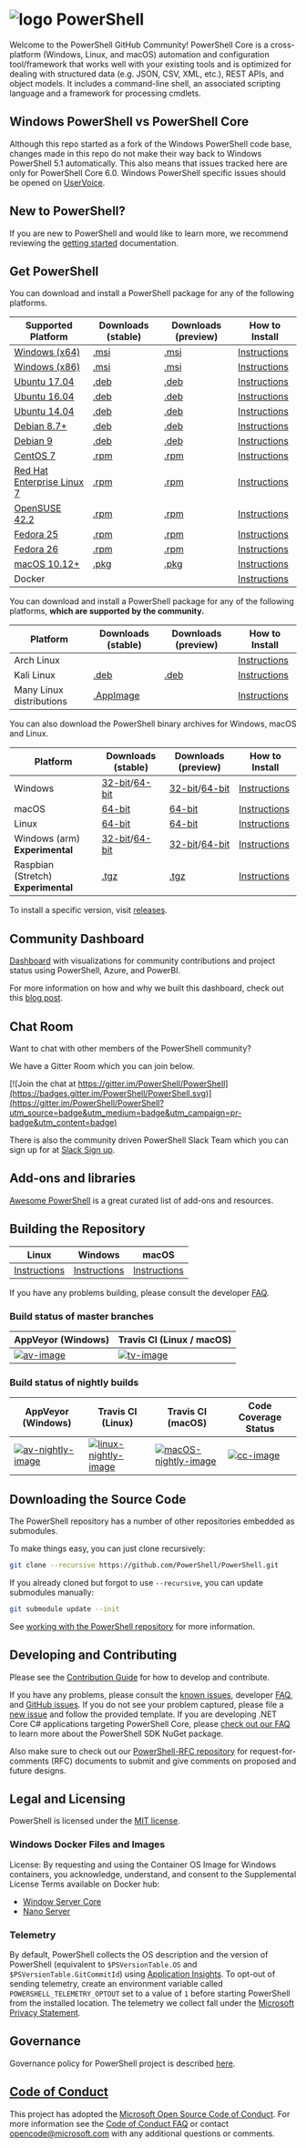 # ![logo][] PowerShell

Welcome to the PowerShell GitHub Community!
PowerShell Core is a cross-platform (Windows, Linux, and macOS) automation and configuration tool/framework that works well with your existing tools and is optimized
for dealing with structured data (e.g. JSON, CSV, XML, etc.), REST APIs, and object models.
It includes a command-line shell, an associated scripting language and a framework for processing cmdlets.

[logo]: https://raw.githubusercontent.com/PowerShell/PowerShell/master/assets/ps_black_64.svg?sanitize=true

## Windows PowerShell vs PowerShell Core

Although this repo started as a fork of the Windows PowerShell code base, changes made in this repo do not make their way back to Windows PowerShell 5.1 automatically.
This also means that issues tracked here are only for PowerShell Core 6.0.
Windows PowerShell specific issues should be opened on [UserVoice][].

[UserVoice]: https://windowsserver.uservoice.com/forums/301869-powershell

## New to PowerShell?

If you are new to PowerShell and would like to learn more, we recommend reviewing the [getting started][] documentation.

[getting started]: https://github.com/PowerShell/PowerShell/tree/master/docs/learning-powershell

## Get PowerShell

You can download and install a PowerShell package for any of the following platforms.

| Supported Platform                         | Downloads (stable)      | Downloads (preview)   | How to Install                |
| -------------------------------------------| ------------------------| ----------------------| ------------------------------|
| [Windows (x64)][corefx-win]                | [.msi][rl-windows-64]   | [.msi][pv-windows-64] | [Instructions][in-windows]    |
| [Windows (x86)][corefx-win]                | [.msi][rl-windows-86]   | [.msi][pv-windows-86] | [Instructions][in-windows]    |
| [Ubuntu 17.04][corefx-linux]               | [.deb][rl-ubuntu17]     | [.deb][pv-ubuntu17]   | [Instructions][in-ubuntu17]   |
| [Ubuntu 16.04][corefx-linux]               | [.deb][rl-ubuntu16]     | [.deb][pv-ubuntu16]   | [Instructions][in-ubuntu16]   |
| [Ubuntu 14.04][corefx-linux]               | [.deb][rl-ubuntu14]     | [.deb][pv-ubuntu14]   | [Instructions][in-ubuntu14]   |
| [Debian 8.7+][corefx-linux]                | [.deb][rl-debian8]      | [.deb][pv-debian8]    | [Instructions][in-deb8]       |
| [Debian 9][corefx-linux]                   | [.deb][rl-debian9]      | [.deb][pv-debian9]    | [Instructions][in-deb9]       |
| [CentOS 7][corefx-linux]                   | [.rpm][rl-centos]       | [.rpm][pv-centos]     | [Instructions][in-centos]     |
| [Red Hat Enterprise Linux 7][corefx-linux] | [.rpm][rl-centos]       | [.rpm][pv-centos]     | [Instructions][in-rhel7]      |
| [OpenSUSE 42.2][corefx-linux]              | [.rpm][rl-centos]       | [.rpm][pv-centos]     | [Instructions][in-opensuse422]|
| [Fedora 25][corefx-linux]                  | [.rpm][rl-centos]       | [.rpm][pv-centos]     | [Instructions][in-fedora25]   |
| [Fedora 26][corefx-linux]                  | [.rpm][rl-centos]       | [.rpm][pv-centos]     | [Instructions][in-fedora26]   |
| [macOS 10.12+][corefx-macos]               | [.pkg][rl-macos]        | [.pkg][pv-macos]      | [Instructions][in-macos]      |
| Docker                                     |                         |                       | [Instructions][in-docker]     |

You can download and install a PowerShell package for any of the following platforms, **which are supported by the community.**

| Platform                 | Downloads (stable)      | Downloads (preview)           | How to Install                |
| -------------------------| ------------------------| ----------------------------- | ------------------------------|
| Arch Linux               |                         |                               | [Instructions][in-archlinux]  |
| Kali Linux               | [.deb][rl-ubuntu16]     | [.deb][pv-ubuntu16]           | [Instructions][in-kali]       |
| Many Linux distributions | [.AppImage][rl-ai]      |                               | [Instructions][in-appimage]   |

You can also download the PowerShell binary archives for Windows, macOS and Linux.

| Platform                            | Downloads (stable)                               | Downloads (preview)                             | How to Install                                 |
| ------------------------------------| ------------------------------------------------ | ------------------------------------------------| -----------------------------------------------|
| Windows                             | [32-bit][rl-winx86-zip]/[64-bit][rl-winx64-zip]  | [32-bit][pv-winx86-zip]/[64-bit][pv-winx64-zip] | [Instructions][in-windows-zip]                 |
| macOS                               | [64-bit][rl-macos-tar]                           | [64-bit][pv-macos-tar]                          | [Instructions][in-tar-macos]                   |
| Linux                               | [64-bit][rl-linux-tar]                           | [64-bit][pv-linux-tar]                          | [Instructions][in-tar-linux]                         |
| Windows (arm) **Experimental**      | [32-bit][rl-winarm]/[64-bit][rl-winarm64]        | [32-bit][pv-winarm]/[64-bit][pv-winarm64]       | [Instructions][in-arm]                         |
| Raspbian (Stretch) **Experimental** | [.tgz][rl-raspbian]                              | [.tgz][pv-raspbian]                             | [Instructions][in-raspbian]                    |

[rl-windows-64]: https://github.com/PowerShell/PowerShell/releases/download/v6.0.2/PowerShell-6.0.2-win-x64.msi
[rl-windows-86]: https://github.com/PowerShell/PowerShell/releases/download/v6.0.2/PowerShell-6.0.2-win-x86.msi
[rl-ubuntu17]: https://github.com/PowerShell/PowerShell/releases/download/v6.0.2/powershell_6.0.2-1.ubuntu.17.04_amd64.deb
[rl-ubuntu16]: https://github.com/PowerShell/PowerShell/releases/download/v6.0.2/powershell_6.0.2-1.ubuntu.16.04_amd64.deb
[rl-ubuntu14]: https://github.com/PowerShell/PowerShell/releases/download/v6.0.2/powershell_6.0.2-1.ubuntu.14.04_amd64.deb
[rl-debian8]: https://github.com/PowerShell/PowerShell/releases/download/v6.0.2/powershell_6.0.2-1.debian.8_amd64.deb
[rl-debian9]: https://github.com/PowerShell/PowerShell/releases/download/v6.0.2/powershell_6.0.2-1.debian.9_amd64.deb
[rl-centos]: https://github.com/PowerShell/PowerShell/releases/download/v6.0.2/powershell-6.0.2-1.rhel.7.x86_64.rpm
[rl-ai]: https://github.com/PowerShell/PowerShell/releases/download/v6.0.1/PowerShell-6.0.1-x86_64.AppImage
[rl-macos]: https://github.com/PowerShell/PowerShell/releases/download/v6.0.2/powershell-6.0.2-osx.10.12-x64.pkg
[rl-winarm]: https://github.com/PowerShell/PowerShell/releases/download/v6.0.2/PowerShell-6.0.2-win-arm32.zip
[rl-winarm64]: https://github.com/PowerShell/PowerShell/releases/download/v6.0.2/PowerShell-6.0.2-win-arm64.zip
[rl-winx86-zip]: https://github.com/PowerShell/PowerShell/releases/download/v6.0.2/PowerShell-6.0.2-win-x86.zip
[rl-winx64-zip]: https://github.com/PowerShell/PowerShell/releases/download/v6.0.2/PowerShell-6.0.2-win-x64.zip
[rl-macos-tar]: https://github.com/PowerShell/PowerShell/releases/download/v6.0.2/powershell-6.0.2-osx-x64.tar.gz
[rl-linux-tar]: https://github.com/PowerShell/PowerShell/releases/download/v6.0.2/powershell-6.0.2-linux-x64.tar.gz
[rl-raspbian]: https://github.com/PowerShell/PowerShell/releases/download/v6.0.2/powershell-6.0.2-linux-arm32.tar.gz

[pv-windows-64]: https://github.com/PowerShell/PowerShell/releases/download/v6.1.0-preview.2/PowerShell-6.1.0-preview.2-win-x64.msi
[pv-windows-86]: https://github.com/PowerShell/PowerShell/releases/download/v6.1.0-preview.2/PowerShell-6.1.0-preview.2-win-x86.msi
[pv-ubuntu17]: https://github.com/PowerShell/PowerShell/releases/download/v6.1.0-preview.2/powershell_6.1.0-preview.2-1.ubuntu.17.04_amd64.deb
[pv-ubuntu16]: https://github.com/PowerShell/PowerShell/releases/download/v6.1.0-preview.2/powershell_6.1.0-preview.2-1.ubuntu.16.04_amd64.deb
[pv-ubuntu14]: https://github.com/PowerShell/PowerShell/releases/download/v6.1.0-preview.2/powershell_6.1.0-preview.2-1.ubuntu.14.04_amd64.deb
[pv-debian8]: https://github.com/PowerShell/PowerShell/releases/download/v6.1.0-preview.2/powershell_6.1.0-preview.2-1.debian.8_amd64.deb
[pv-debian9]: https://github.com/PowerShell/PowerShell/releases/download/v6.1.0-preview.2/powershell_6.1.0-preview.2-1.debian.9_amd64.deb
[pv-centos]: https://github.com/PowerShell/PowerShell/releases/download/v6.1.0-preview.2/powershell-6.1.0-preview.2-1.rhel.7.x86_64.rpm
[pv-macos]: https://github.com/PowerShell/PowerShell/releases/download/v6.1.0-preview.2/powershell-6.1.0-preview.2-osx.10.12-x64.pkg
[pv-winarm]: https://github.com/PowerShell/PowerShell/releases/download/v6.1.0-preview.2/PowerShell-6.1.0-preview.2-win-arm32.zip
[pv-winarm64]: https://github.com/PowerShell/PowerShell/releases/download/v6.1.0-preview.2/PowerShell-6.1.0-preview.2-win-arm64.zip
[pv-winx86-zip]: https://github.com/PowerShell/PowerShell/releases/download/v6.1.0-preview.2/PowerShell-6.1.0-preview.2-win-x86.zip
[pv-winx64-zip]: https://github.com/PowerShell/PowerShell/releases/download/v6.1.0-preview.2/PowerShell-6.1.0-preview.2-win-x64.zip
[pv-macos-tar]: https://github.com/PowerShell/PowerShell/releases/download/v6.1.0-preview.2/powershell-6.1.0-preview.2-osx-x64.tar.gz
[pv-linux-tar]: https://github.com/PowerShell/PowerShell/releases/download/v6.1.0-preview.2/powershell-6.1.0-preview.2-linux-x64.tar.gz
[pv-raspbian]: https://github.com/PowerShell/PowerShell/releases/download/v6.1.0-preview.2/powershell-6.1.0-preview.2-linux-arm32.tar.gz

[in-windows]: https://docs.microsoft.com/powershell/scripting/setup/installing-powershell-core-on-windows?view=powershell-6
[in-ubuntu14]: https://docs.microsoft.com/powershell/scripting/setup/installing-powershell-core-on-linux?view=powershell-6#ubuntu-1404
[in-ubuntu16]: https://docs.microsoft.com/powershell/scripting/setup/installing-powershell-core-on-linux?view=powershell-6#ubuntu-1604
[in-ubuntu17]: https://docs.microsoft.com/powershell/scripting/setup/installing-powershell-core-on-linux?view=powershell-6#ubuntu-1704
[in-deb8]: https://docs.microsoft.com/powershell/scripting/setup/installing-powershell-core-on-linux?view=powershell-6#debian-8
[in-deb9]: https://docs.microsoft.com/powershell/scripting/setup/installing-powershell-core-on-linux?view=powershell-6#debian-9
[in-centos]: https://docs.microsoft.com/powershell/scripting/setup/installing-powershell-core-on-linux?view=powershell-6#centos-7
[in-rhel7]: https://docs.microsoft.com/powershell/scripting/setup/installing-powershell-core-on-linux?view=powershell-6#red-hat-enterprise-linux-rhel-7
[in-opensuse422]: https://docs.microsoft.com/powershell/scripting/setup/installing-powershell-core-on-linux?view=powershell-6#opensuse-422
[in-fedora25]: https://docs.microsoft.com/powershell/scripting/setup/installing-powershell-core-on-linux?view=powershell-6#fedora-25
[in-fedora26]: https://docs.microsoft.com/powershell/scripting/setup/installing-powershell-core-on-linux?view=powershell-6#fedora-26
[in-archlinux]: https://docs.microsoft.com/powershell/scripting/setup/installing-powershell-core-on-linux?view=powershell-6#arch-linux
[in-appimage]: https://docs.microsoft.com/powershell/scripting/setup/installing-powershell-core-on-linux?view=powershell-6#linux-appimage
[in-macos]: https://docs.microsoft.com/powershell/scripting/setup/installing-powershell-core-on-macos?view=powershell-6
[in-docker]: https://github.com/PowerShell/PowerShell/tree/master/docker
[in-kali]: https://docs.microsoft.com/powershell/scripting/setup/installing-powershell-core-on-linux?view=powershell-6#kali
[in-windows-zip]: https://docs.microsoft.com/powershell/scripting/setup/installing-powershell-core-on-windows?view=powershell-6#zip
[in-tar-linux]: https://docs.microsoft.com/powershell/scripting/setup/installing-powershell-core-on-linux?view=powershell-6#binary-archives
[in-tar-macos]: https://docs.microsoft.com/powershell/scripting/setup/installing-powershell-core-on-macos?view=powershell-6#binary-archives
[in-raspbian]: https://docs.microsoft.com/powershell/scripting/setup/installing-powershell-core-on-linux?view=powershell-6#raspbian
[in-arm]: https://docs.microsoft.com/powershell/scripting/setup/powershell-core-on-arm?view=powershell-6
[corefx-win]:https://github.com/dotnet/core/blob/master/release-notes/2.0/2.0-supported-os.md#windows
[corefx-linux]:https://github.com/dotnet/core/blob/master/release-notes/2.0/2.0-supported-os.md#linux
[corefx-macos]:https://github.com/dotnet/core/blob/master/release-notes/2.0/2.0-supported-os.md#macos

To install a specific version, visit [releases](https://github.com/PowerShell/PowerShell/releases).

## Community Dashboard

[Dashboard](https://aka.ms/psgithubbi) with visualizations for community contributions and project status using PowerShell, Azure, and PowerBI.

For more information on how and why we built this dashboard, check out this [blog post](https://blogs.msdn.microsoft.com/powershell/2017/01/31/powershell-open-source-community-dashboard/).

## Chat Room

Want to chat with other members of the PowerShell community?

We have a Gitter Room which you can join below.

[![Join the chat at https://gitter.im/PowerShell/PowerShell](https://badges.gitter.im/PowerShell/PowerShell.svg)](https://gitter.im/PowerShell/PowerShell?utm_source=badge&utm_medium=badge&utm_campaign=pr-badge&utm_content=badge)

There is also the community driven PowerShell Slack Team which you can sign up for at [Slack Sign up].

[Slack Sign up]: http://slack.poshcode.org

## Add-ons and libraries

[Awesome PowerShell](https://github.com/janikvonrotz/awesome-powershell) is a great curated list of add-ons and resources.

## Building the Repository

| Linux                    | Windows                    | macOS                   |
|--------------------------|----------------------------|------------------------|
| [Instructions][bd-linux] | [Instructions][bd-windows] | [Instructions][bd-macOS] |

If you have any problems building, please consult the developer [FAQ][].

### Build status of master branches

| AppVeyor (Windows)       | Travis CI (Linux / macOS) |
|--------------------------|--------------------------|
| [![av-image][]][av-site] | [![tv-image][]][tv-site] |

### Build status of nightly builds

| AppVeyor (Windows)       | Travis CI (Linux) | Travis CI (macOS) | Code Coverage Status |
|--------------------------|-------------------|-------------------|----------------------|
| [![av-nightly-image][]][av-nightly-site] | [![linux-nightly-image][]][tv-site] | [![macOS-nightly-image][]][tv-site] | [![cc-image][]][cc-site] |

[bd-linux]: https://github.com/PowerShell/PowerShell/tree/master/docs/building/linux.md
[bd-windows]: https://github.com/PowerShell/PowerShell/tree/master/docs/building/windows-core.md
[bd-macOS]: https://github.com/PowerShell/PowerShell/tree/master/docs/building/macos.md

[FAQ]: https://github.com/PowerShell/PowerShell/tree/master/docs/FAQ.md

[tv-image]: https://travis-ci.org/PowerShell/PowerShell.svg?branch=master
[tv-site]: https://travis-ci.org/PowerShell/PowerShell/branches
[av-image]: https://ci.appveyor.com/api/projects/status/nsng9iobwa895f98/branch/master?svg=true
[av-site]: https://ci.appveyor.com/project/PowerShell/powershell
[linux-nightly-image]: https://jimtru1979.blob.core.windows.net/badges/DailyBuildStatus.Linux.svg
[macOS-nightly-image]: https://jimtru1979.blob.core.windows.net/badges/DailyBuildStatus.OSX.svg
[av-nightly-image]: https://ci.appveyor.com/api/projects/status/46yd4jogtm2jodcq?svg=true
[av-nightly-site]: https://ci.appveyor.com/project/PowerShell/powershell-f975h
[cc-site]: https://codecov.io/gh/PowerShell/PowerShell
[cc-image]: https://codecov.io/gh/PowerShell/PowerShell/branch/master/graph/badge.svg

## Downloading the Source Code

The PowerShell repository has a number of other repositories embedded as submodules.

To make things easy, you can just clone recursively:

```sh
git clone --recursive https://github.com/PowerShell/PowerShell.git
```

If you already cloned but forgot to use `--recursive`, you can update submodules manually:

```sh
git submodule update --init
```

See [working with the PowerShell repository](https://github.com/PowerShell/PowerShell/tree/master/docs/git) for more information.

## Developing and Contributing

Please see the [Contribution Guide][] for how to develop and contribute.

If you have any problems, please consult the [known issues][], developer [FAQ][], and [GitHub issues][].
If you do not see your problem captured, please file a [new issue][] and follow the provided template.
If you are developing .NET Core C# applications targeting PowerShell Core, please [check out our FAQ][] to learn more about the PowerShell SDK NuGet package.

Also make sure to check out our [PowerShell-RFC repository](https://github.com/powershell/powershell-rfc) for request-for-comments (RFC) documents to submit and give comments on proposed and future designs.

[check out our FAQ]: https://github.com/PowerShell/PowerShell/tree/master/docs/FAQ.md#where-do-i-get-the-powershell-core-sdk-package
[Contribution Guide]: https://github.com/PowerShell/PowerShell/tree/master/.github/CONTRIBUTING.md
[known issues]: https://docs.microsoft.com/powershell/scripting/whats-new/known-issues-ps6?view=powershell-6
[GitHub issues]: https://github.com/PowerShell/PowerShell/issues
[new issue]:https://github.com/PowerShell/PowerShell/issues/new

## Legal and Licensing

PowerShell is licensed under the [MIT license][].

[MIT license]: https://github.com/PowerShell/PowerShell/tree/master/LICENSE.txt

### Windows Docker Files and Images

License: By requesting and using the Container OS Image for Windows containers, you acknowledge, understand, and consent to the Supplemental License Terms available on Docker hub:

- [Window Server Core](https://hub.docker.com/r/microsoft/windowsservercore/)
- [Nano Server](https://hub.docker.com/r/microsoft/nanoserver/)

### Telemetry

By default, PowerShell collects the OS description and the version of PowerShell (equivalent to `$PSVersionTable.OS` and `$PSVersionTable.GitCommitId`) using [Application Insights](https://azure.microsoft.com/en-us/services/application-insights/).
To opt-out of sending telemetry, create an environment variable called `POWERSHELL_TELEMETRY_OPTOUT` set to a value of `1` before starting PowerShell from the installed location.
The telemetry we collect fall under the [Microsoft Privacy Statement](https://privacy.microsoft.com/en-us/privacystatement/).

## Governance

Governance policy for PowerShell project is described [here][].

[here]: https://github.com/PowerShell/PowerShell/blob/master/docs/community/governance.md

## [Code of Conduct][conduct-md]

This project has adopted the [Microsoft Open Source Code of Conduct][conduct-code].
For more information see the [Code of Conduct FAQ][conduct-FAQ] or contact [opencode@microsoft.com][conduct-email] with any additional questions or comments.

[conduct-code]: http://opensource.microsoft.com/codeofconduct/
[conduct-FAQ]: http://opensource.microsoft.com/codeofconduct/faq/
[conduct-email]: mailto:opencode@microsoft.com
[conduct-md]: https://github.com/PowerShell/PowerShell/tree/master/./CODE_OF_CONDUCT.md
